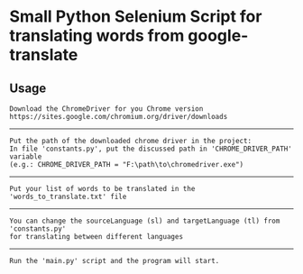 # Small Python Selenium Script for translating words from google-translate

## Usage

    Download the ChromeDriver for you Chrome version
    https://sites.google.com/chromium.org/driver/downloads

___

    Put the path of the downloaded chrome driver in the project:
    In file 'constants.py', put the discussed path in 'CHROME_DRIVER_PATH' variable
    (e.g.: CHROME_DRIVER_PATH = "F:\path\to\chromedriver.exe")

___

    Put your list of words to be translated in the 'words_to_translate.txt' file

___

    You can change the sourceLanguage (sl) and targetLanguage (tl) from 'constants.py'
    for translating between different languages

___

    Run the 'main.py' script and the program will start.

